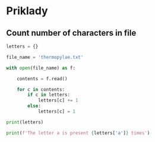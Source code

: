 # Priklady

## Count number of characters in file

```python
letters = {}

file_name = 'thermopylae.txt'

with open(file_name) as f:

    contents = f.read()

    for c in contents:
        if c in letters:
            letters[c] += 1
        else:
            letters[c] = 1

print(letters)

print(f'The letter a is present {letters['a']} times')
```
